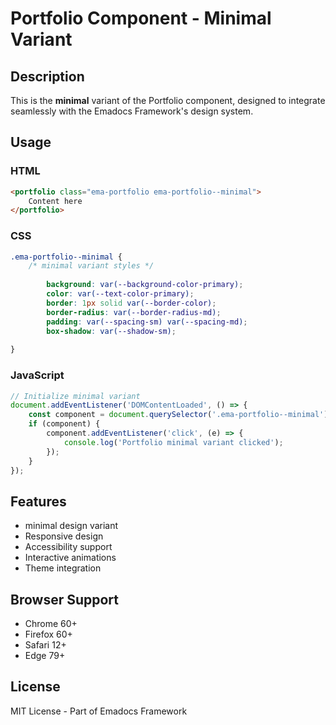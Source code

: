 # Portfolio Component - Minimal Variant

## Description
This is the **minimal** variant of the Portfolio component, designed to integrate seamlessly with the Emadocs Framework's design system.

## Usage

### HTML
```html
<portfolio class="ema-portfolio ema-portfolio--minimal">
    Content here
</portfolio>
```

### CSS
```css
.ema-portfolio--minimal {
    /* minimal variant styles */
    
        background: var(--background-color-primary);
        color: var(--text-color-primary);
        border: 1px solid var(--border-color);
        border-radius: var(--border-radius-md);
        padding: var(--spacing-sm) var(--spacing-md);
        box-shadow: var(--shadow-sm);
    
}
```

### JavaScript
```javascript
// Initialize minimal variant
document.addEventListener('DOMContentLoaded', () => {
    const component = document.querySelector('.ema-portfolio--minimal');
    if (component) {
        component.addEventListener('click', (e) => {
            console.log('Portfolio minimal variant clicked');
        });
    }
});
```

## Features
- minimal design variant
- Responsive design
- Accessibility support
- Interactive animations
- Theme integration

## Browser Support
- Chrome 60+
- Firefox 60+
- Safari 12+
- Edge 79+

## License
MIT License - Part of Emadocs Framework
